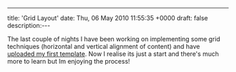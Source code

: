 ---
title: 'Grid Layout'
date: Thu, 06 May 2010 11:55:35 +0000
draft: false
description:---

The last couple of nights I have been working on implementing some grid techniques (horizontal and vertical alignment of content) and have [uploaded my first template](http://www.big-andy.co.uk/ideas/grid960.php). Now I realise its just a start and there's much more to learn but Im enjoying the process!
